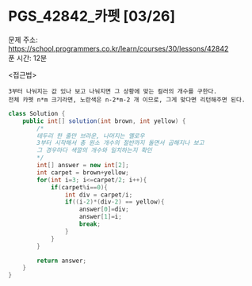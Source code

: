 #  PGS_42842_카펫 [03/26] </br>
문제 주소: https://school.programmers.co.kr/learn/courses/30/lessons/42842 </br>
푼 시간: 12분 </br>

<접근법>
```
3부터 나눠지는 값 있나 보고 나눠지면 그 상황에 맞는 컬러의 개수를 구한다.
전체 카펫 n*m 크기라면, 노란색은 n-2*m-2 개 이므로, 그게 맞다면 리턴해주면 된다.
```


```java
class Solution {
    public int[] solution(int brown, int yellow) {
        /*
        테두리 한 줄만 브라운, 나머지는 옐로우
        3부터 시작해서 총 원소 개수의 절반까지 돌면서 곱해지나 보고
        그 경우마다 색깔의 개수와 일치하는지 확인
        */
        int[] answer = new int[2];
        int carpet = brown+yellow;
        for(int i=3; i<=carpet/2; i++){
            if(carpet%i==0){
                int div = carpet/i;
                if((i-2)*(div-2) == yellow){
                    answer[0]=div;
                    answer[1]=i;
                    break;
                }
            }
        }

        return answer;
    }
}
```